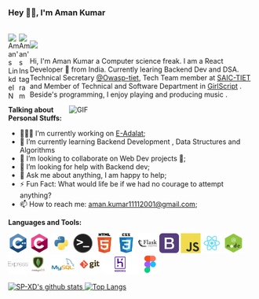 

<!--
### Hi there 👋
**specter25/specter25** is a ✨ _special_ ✨ repository because its `README.md` (this file) appears on your GitHub profile.

Here are some ideas to get you started:

- 🔭 I’m currently working on ...
- 🌱 I’m currently learning ...
- 👯 I’m looking to collaborate on ...
- 🤔 I’m looking for help with ...
- 💬 Ask me about ...
- 📫 How to reach me: ...
- 😄 Pronouns: ...
- ⚡ Fun fact: ...
-->



### Hey 👋🏽, I'm Aman Kumar 

<br/>
<a href="https://www.linkedin.com/in/amankumarrr/">
  <img align="left" alt="Aman's LinkdeIN" width="22px" src="https://cdn.jsdelivr.net/npm/simple-icons@v3/icons/linkedin.svg" />
</a>

<a href="https://twitter.com/aman_kumar11">
  <img align="left" alt="Aman's Instagram" width="22px" src="https://cdn.jsdelivr.net/npm/simple-icons@v3/icons/twitter.svg"  />
</a>


![](https://visitor-badge.glitch.me/badge?page_id=amankumar11.specter25)
<br />

Hi, I'm Aman Kumar a Computer science freak. I am a React Developer 🚀 from India. Currently learing Backend Dev and DSA. Technical Secretary [@Owasp-tiet](https://github.com/OWASP-STUDENT-CHAPTER), Tech Team member at [SAIC-TIET](https://github.com/StudentAluminiInteractionCell) and Member of Technical and Software Department in [GirlScript](https://github.com/girlscript) . Beside's programming, I enjoy playing and producing music .

<img width="380" align="right" alt="GIF" src="https://analyticsindiamag.com/wp-content/uploads/2018/12/developer-dribbble.gif"  />
  
**Talking about Personal Stuffs:**

- 👨🏽‍💻 I’m currently working on [E-Adalat](https://github.com/amankumar11/e-court-HackPrinceton);
- 🌱 I’m currently learning Backend Development , Data Structures and Algorithms
- 👯 I’m looking to collaborate on Web Dev projects 🤝;
- 🤔 I’m looking for help with Backend dev;
- 💬 Ask me about anything, I am happy to help;
- ⚡️ Fun Fact: What would life be if we had no courage to attempt anything?
- 📫 How to reach me: aman.kumar11112001@gmail.com;
<!-- - 📝[Resume](https://drive.google.com/file/d/1TIgJ7rDBUYSkbs_QNcIEttJ5BFaIW3nn/view) -->

**Languages and Tools:**  

<code><img height="40" src="https://raw.githubusercontent.com/github/explore/80688e429a7d4ef2fca1e82350fe8e3517d3494d/topics/cpp/cpp.png"></code>
<code><img height="40" src="./Logo/c.png"></code>
<code><img height="40" src="https://raw.githubusercontent.com/github/explore/80688e429a7d4ef2fca1e82350fe8e3517d3494d/topics/python/python.png"></code>
<code><img height="40" src="https://raw.githubusercontent.com/github/explore/80688e429a7d4ef2fca1e82350fe8e3517d3494d/topics/terminal/terminal.png"></code>
<code><img height="40" src="https://raw.githubusercontent.com/github/explore/80688e429a7d4ef2fca1e82350fe8e3517d3494d/topics/html/html.png"></code>
<code><img height="40" src="https://raw.githubusercontent.com/github/explore/80688e429a7d4ef2fca1e82350fe8e3517d3494d/topics/css/css.png"></code>
<code><img height="40" src="https://raw.githubusercontent.com/github/explore/80688e429a7d4ef2fca1e82350fe8e3517d3494d/topics/flask/flask.png"></code>
<code><img height="40" src="https://raw.githubusercontent.com/github/explore/80688e429a7d4ef2fca1e82350fe8e3517d3494d/topics/bootstrap/bootstrap.png"></code>
<code><img height="40" src="https://raw.githubusercontent.com/github/explore/80688e429a7d4ef2fca1e82350fe8e3517d3494d/topics/javascript/javascript.png"></code>
<code><img height="40" src="https://raw.githubusercontent.com/github/explore/80688e429a7d4ef2fca1e82350fe8e3517d3494d/topics/react/react.png"></code>
<code><img height="40" src="./Logo/nodejs.webp"></code>
<code><img height="40" src="https://raw.githubusercontent.com/github/explore/80688e429a7d4ef2fca1e82350fe8e3517d3494d/topics/express/express.png"></code>
<code><img height="40" src="./Logo/mongo.png"></code>
<code><img height="40" src="./Logo/MySQL.png"></code>
<code><img height="40" src="https://raw.githubusercontent.com/github/explore/80688e429a7d4ef2fca1e82350fe8e3517d3494d/topics/git/git.png"></code>
<code><img height="40" src="./Logo/heroku.png"></code>
<code><img height="40" src="./Logo/figma2.png"></code>
<!-- <code><img height="40" src="https://raw.githubusercontent.com/github/explore/80688e429a7d4ef2fca1e82350fe8e3517d3494d/topics/ipfs/ipfs.png"></code>
<code><img height="40" src="https://raw.githubusercontent.com/github/explore/80688e429a7d4ef2fca1e82350fe8e3517d3494d/topics/ethereum/ethereum.png"></code> -->



<!--  ![Specter25's github stats](https://github-readme-stats.vercel.app/api?username=specter25&show_icons=true&theme=tokyonight) --!>
  
  <a  href="https://github.com/amankumar11"> 
  
<img alt="SP-XD's github stats" width="50%" src="https://github-readme-stats.vercel.app/api?username=amankumar11&show_icons=true&count_private=true&hide_border=true&bg_color=50,e96205,904e99&title_color=fff&text_color=fff&icon_color=f2f2f2" href="https://github.com/amankumar11" />
<img alt="Top Langs" width="42%" src="https://github-readme-stats.vercel.app/api/top-langs/?username=amankumar11&layout=compact&count_private=true&&hide_border=true&bg_color=904e99&title_color=fff&text_color=fff&icon_color=f2f2f2&hide=jupyter%20notebook&langs_count=5" href="https://github.com/amankumar11" />

</a>

  
